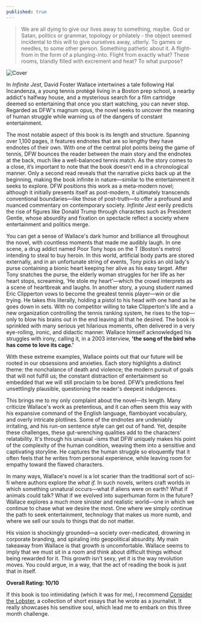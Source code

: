 ```yaml
---
published: true
---
```

> We are all dying to give our lives away to something, maybe. God or Satan, politics or grammar, topology or philately - the object seemed incidental to this will to give ourselves away, utterly. To games or needles, to some other person. Something pathetic about it. A flight-from in the form of a plunging-into. Flight from exactly what? These rooms, blandly filled with excrement and heat? To what purpose?

![Cover](https://www.hachettebookgroup.com/wp-content/uploads/2022/01/9780316066525-1.jpg)

In _Infinite Jest_, David Foster Wallace intertwines a tale following Hal Incandenza, a young tennis protégé living in a Boston prep school, a nearby addict's halfway house, and a mysterious search for a film cartridge deemed so entertaining that once you start watching, you can never stop. Regarded as DFW's magnum opus, the novel seeks to uncover the meaning of human struggle while warning us of the dangers of constant entertainment.

The most notable aspect of this book is its length and structure. Spanning over 1,100 pages, it features endnotes that are so lengthy they have endnotes of their own. With one of the central plot points being the game of tennis, DFW bounces the reader between the main story and the endnotes at the back, much like a well-balanced tennis match. As the story comes to a close, it’s important to note that the book doesn’t end in a chronological manner. Only a second read reveals that the narrative picks back up at the beginning, making the book infinite in nature—similar to the entertainment it seeks to explore. DFW positions this work as a meta-modern novel; although it initially presents itself as post-modern, it ultimately transcends conventional boundaries—like those of post-truth—to offer a profound and nuanced commentary on contemporary society. _Infinite Jest_ eerily predicts the rise of figures like Donald Trump through characters such as President Gentle, whose absurdity and fixation on spectacle reflect a society where entertainment and politics merge.

You can get a sense of Wallace's dark humor and brilliance all throughout the novel, with countless moments that made me audibly laugh. In one scene, a drug addict named Poor Tony hops on the T (Boston's metro) intending to steal to buy heroin. In this world, artificial body parts are stored externally, and in an unfortunate string of events, Tony picks an old lady's purse containing a bionic heart keeping her alive as his easy target. After Tony snatches the purse, the elderly woman struggles for her life as her heart stops, screaming, 'He stole my heart'—which the crowd interprets as a scene of heartbreak and laughs. In another story, a young student named Eric Clipperton vows to become the greatest tennis player—win or die trying. He takes this literally, holding a pistol to his head with one hand as he goes down in sets. With no competitor willing to take Clipperton's life and a new organization controlling the tennis ranking system, he rises to the top—only to blow his brains out in the end leaving all that he desired. The book is sprinkled with many serious yet hilarious moments, often delivered in a very eye-rolling, ironic, and didactic manner. Wallace himself acknowledged his struggles with irony, calling it, in a 2003 interview, **'the song of the bird who has come to love its cage.'**

With these extreme examples, Wallace points out that our future will be rooted in our obsessions and anxieties. Each story highlights a distinct theme: the nonchalance of death and violence; the modern pursuit of goals that will not fulfill us; the constant distraction of entertainment so embedded that we will still proclaim to be bored. DFW’s predictions feel unsettlingly plausible, questioning the reader's deepest indulgences.

This brings me to my only complaint about the novel—its length. Many criticize Wallace's work as pretentious, and it can often seem this way with his expansive command of the English language, flamboyant vocabulary, and overly intricate plotlines. Some of the endnotes are undeniably irritating, and his run-on sentence style can get out of hand. Yet, despite these challenges, these gut-wrenching qualities add to the characters' relatability. It's through his unusual -isms that DFW uniquely makes his point of the complexity of the human condition, weaving them into a sensitive and captivating storyline. He captures the human struggle so eloquently that it often feels that he writes from personal experience, while leaving room for empathy toward the flawed characters.

In many ways, Wallace's novel is a lot scarier than the traditional sort of sci-fi where authors explore the _what if._ In such novels, writers craft worlds in which something unnatural occurs—what if aliens were on earth? What if animals could talk? What if we evolved into superhuman form in the future? Wallace explores a much more sinister and realistic world—one in which we continue to chase what we desire the most. One where we simply continue the path to seek entertainment, technology that makes us more numb, and where we sell our souls to things that do not matter. 

His vision is shockingly grounded—a society over-medicated, drowning in corporate branding, and spiraling into geopolitical absurdity. My main takeaway from Wallace is that growth is uncomfortable. Wallace seems to imply that we must sit in a room and think about difficult things without being rewarded for it. This growth isn't sexy, yet it is the way revolution moves. You could argue, in a way, that the act of reading the book is just that in itself.

**Overall Rating: 10/10**

If this book is too intimidating (which it was for me), I recommend [Consider the Lobster](https://jinsung-kim.github.io/Consider-the-Lobster/), a collection of short essays that he wrote as a journalist. It really showcases his sensitive soul, which lead me to embark on this three month challenge.
